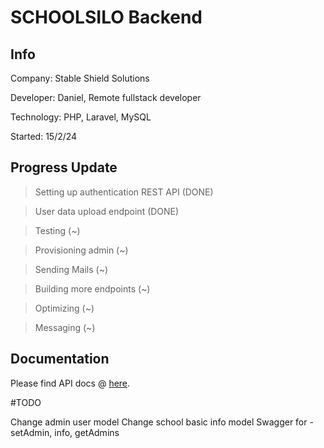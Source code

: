 # SCHOOLSILO Backend


## Info
Company: Stable Shield Solutions

Developer: Daniel, Remote fullstack developer

Technology: PHP, Laravel, MySQL

Started: 15/2/24



## Progress Update

> Setting up authentication REST API (DONE)

> User data upload endpoint (DONE)

> Testing (~)

> Provisioning admin (~)

> Sending Mails (~) 

> Building more endpoints (~)

> Optimizing (~)

> Messaging (~)


## Documentation

Please find API docs @ [here](https://api.schoolsilo.cloud/api/documentation).

#TODO

Change admin user model
Change school basic info model
Swagger for - setAdmin, info, getAdmins